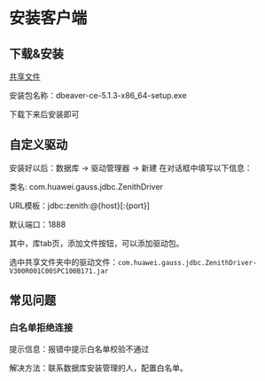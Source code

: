 # 安装客户端

## 下载&安装

[共享文件](https://onebox.huawei.com/p/e728cc24ab51e5387736c1c25e5cb1a8)

安装包名称：dbeaver-ce-5.1.3-x86_64-setup.exe

下载下来后安装即可

## 自定义驱动

安装好以后：数据库 -> 驱动管理器 -> 新建 在对话框中填写以下信息：

类名: com.huawei.gauss.jdbc.ZenithDriver

URL模板：jdbc:zenith:@{host}[:{port}]

默认端口：1888

其中，库tab页，添加文件按钮，可以添加驱动包。

选中共享文件夹中的驱动文件：`
com.huawei.gauss.jdbc.ZenithDriver-V300R001C00SPC100B171.jar
`

## 常见问题

### 白名单拒绝连接

提示信息：报错中提示白名单校验不通过

解决方法：联系数据库安装管理的人，配置白名单。
